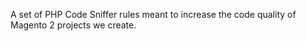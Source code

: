 A set of PHP Code Sniffer rules meant to increase the code quality of Magento 2 projects we create.
